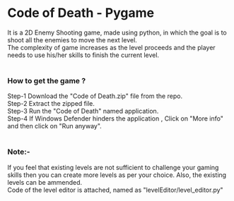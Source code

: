 <h1>Code of Death - Pygame</h1>

It is a 2D Enemy Shooting game, made using python, in which the goal is to shoot all the enemies to move the next level. <br>
The complexity of game increases as the level proceeds and the player needs to use his/her skills to finish the current level.<br><br>

<h3>How to get the game ?</h3>
Step-1 Download the "Code of Death.zip" file from the repo.<br>
Step-2 Extract the zipped file.<br>
Step-3 Run the "Code of Death" named application.<br>
Step-4 If Windows Defender hinders the application , Click on "More info" and then click on "Run anyway".<br><br>

<h3>Note:-</h3>
If you feel that existing levels are not sufficient to challenge your gaming skills then you can create more levels as per your choice. Also, the existing levels can be ammended.<br>
Code of the level editor is attached, named as "levelEditor/level_editor.py"
